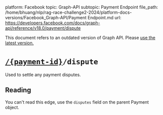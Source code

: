 platform: Facebook
topic: Graph-API
subtopic: Payment Endpoint
file_path: /home/bhuang/nlp/rag-race-challenge2-2024/platform-docs-versions/Facebook_Graph-API/Payment Endpoint.md
url: https://developers.facebook.com/docs/graph-api/reference/v18.0/payment/dispute

This document refers to an outdated version of Graph API. Please [use the latest version.](https://developers.facebook.com/docs/graph-api/reference/v19.0/payment/dispute)

# [`/{payment-id}`](https://developers.facebook.com/docs/graph-api/reference/payment/)`/dispute`

Used to settle any payment disputes.

## Reading

You can't read this edge, use the `disputes` field on the parent Payment object.